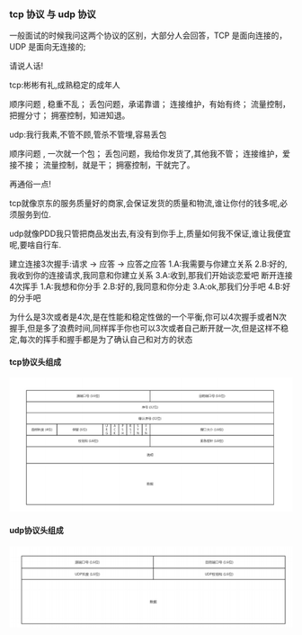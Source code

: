 ### tcp 协议 与  udp 协议

一般面试的时候我问这两个协议的区别，大部分人会回答，TCP 是面向连接的，UDP 是面向无连接的;

请说人话!

 tcp:彬彬有礼,成熟稳定的成年人

  顺序问题 ,  稳重不乱；
  丢包问题，承诺靠谱；
  连接维护，有始有终；
  流量控制，把握分寸；
  拥塞控制，知进知退。

 udp:我行我素,不管不顾,管杀不管埋,容易丢包

  顺序问题 ,  一次就一个包；
  丢包问题，我给你发货了,其他我不管；
  连接维护，爱接不接；
  流量控制，就是干；
  拥塞控制，干就完了。

再通俗一点!

tcp就像京东的服务质量好的商家,会保证发货的质量和物流,谁让你付的钱多呢,必须服务到位.

udp就像PDD我只管把商品发出去,有没有到你手上,质量如何我不保证,谁让我便宜呢,要啥自行车.

 建立连接3次握手:请求 -> 应答 -> 应答之应答
 1.A:我需要与你建立关系
 2.B:好的,我收到你的连接请求,我同意和你建立关系
 3.A:收到,那我们开始谈恋爱吧
 断开连接4次挥手
1.A:我想和你分手
2.B:好的,我同意和你分走
3.A:ok,那我们分手吧
4.B:好的分手吧

为什么是3次或者是4次,是在性能和稳定性做的一个平衡,你可以4次握手或者N次握手,但是多了浪费时间,同样挥手你也可以3次或者自己断开就一次,但是这样不稳定,每次的挥手和握手都是为了确认自己和对方的状态

#### tcp协议头组成

![img](./img/tcp-header.jpg)

#### udp协议头组成

![img](./img/udp-header.jpg)
